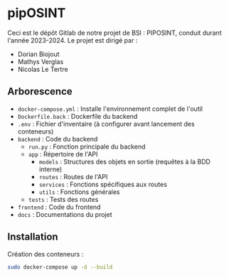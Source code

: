 # pipOSINT

Ceci est le dépôt Gitlab de notre projet de BSI : PIPOSINT, conduit durant l'année 2023-2024.
Le projet est dirigé par :

- Dorian Biojout
- Mathys Verglas
- Nicolas Le Tertre

## Arborescence

- `docker-compose.yml` : Installe l'environnement complet de l'outil
- `Dockerfile.back` : Dockerfile du backend
- `.env` : Fichier d'inventaire (à configurer avant lancement des conteneurs)
- `backend` : Code du backend
  - `run.py` : Fonction principale du backend
  - `app` : Répertoire de l'API
    - `models` : Structures des objets en sortie (requêtes à la BDD interne)
    - `routes` : Routes de l'API
    - `services` : Fonctions spécifiques aux routes
    - `utils` : Fonctions générales
  - `tests` : Tests des routes
- `frontend` : Code du frontend
- `docs` : Documentations du projet

## Installation

Création des conteneurs :
```bash
sudo docker-compose up -d --build
```